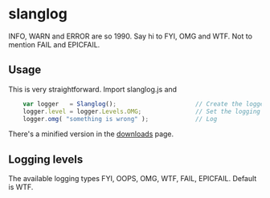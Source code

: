 slanglog
========

INFO, WARN and ERROR are so 1990. Say hi to FYI, OMG and WTF. Not to mention FAIL and EPICFAIL.

Usage
-----
This is very straightforward. Import slanglog.js and 

```javascript
    var logger   = Slanglog();                      // Create the logger
    logger.level = logger.Levels.OMG;               // Set the logging level
    logger.omg( "something is wrong" );             // Log
```

There's a minified version in the [downloads](https://github.com/harith/slanglog/downloads) page.

Logging levels
------------------------

The available logging types FYI, OOPS, OMG, WTF, FAIL, EPICFAIL. Default is WTF.
